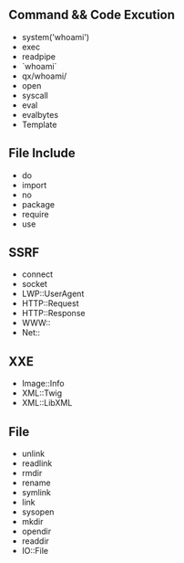 ## Command && Code Excution

- system('whoami')
- exec
- readpipe
- \`whoami\`
- qx/whoami/
- open
- syscall
- eval
- evalbytes
- Template



## File Include
- do
- import
- no
- package
- require
- use



## SSRF
- connect
- socket
- LWP::UserAgent
- HTTP::Request
- HTTP::Response
- WWW::
- Net::



## XXE
- Image::Info
- XML::Twig
- XML::LibXML 

## File
- unlink
- readlink
- rmdir
- rename
- symlink
- link
- sysopen
- mkdir
- opendir
- readdir
- IO::File

